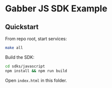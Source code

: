 # Gabber JS SDK Example

## Quickstart

From repo root, start services:

```bash
make all
```

Build the SDK:

```bash
cd sdks/javascript
npm install && npm run build
```

Open `index.html` in this folder.

